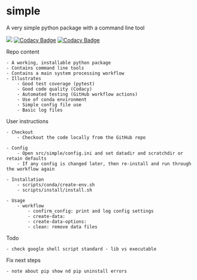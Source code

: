 # simple
A very simple python package with a command line tool

[![](https://github.com/cma-open/simple/workflows/tests/badge.svg)](https://github.com/cma-open/simple/actions)
[![Codacy Badge](https://app.codacy.com/project/badge/Grade/807d755085924a0d8b788c7578eccd92)](https://www.codacy.com/gh/cma-open/simple/dashboard?utm_source=github.com&amp;utm_medium=referral&amp;utm_content=cma-open/simple&amp;utm_campaign=Badge_Grade)
[![Codacy Badge](https://app.codacy.com/project/badge/Coverage/807d755085924a0d8b788c7578eccd92)](https://www.codacy.com/gh/cma-open/simple/dashboard?utm_source=github.com&utm_medium=referral&utm_content=cma-open/simple&utm_campaign=Badge_Coverage)

Repo content

    - A working, installable python package
    - Contains command line tools
    - Contains a main system processing workflow
    - Illustrates
        - Good test coverage (pytest)
        - Good code quality (Codacy)
        - Automated testing (GitHub workflow actions)
        - Use of conda environment
        - Simple config file use
        - Basic log files

User instructions

    - Checkout
        - Checkout the code locally from the GitHub repo

    - Config
        - Open src/simple/config.ini and set datadir and scratchdir or retain defaults
        - If any config is changed later, then re-install and run through the workflow again

    - Installation
        - scripts/conda/create-env.sh
        - scripts/install/install.sh

    - Usage
        - workflow
            - confirm_config: print and log config settings
            - create-data:
            - create-data-options:
            - clean: remove data files

Todo

    - check google shell script standard - lib vs executable

Fix next steps

    - note about pip show nd pip uninstall errors
